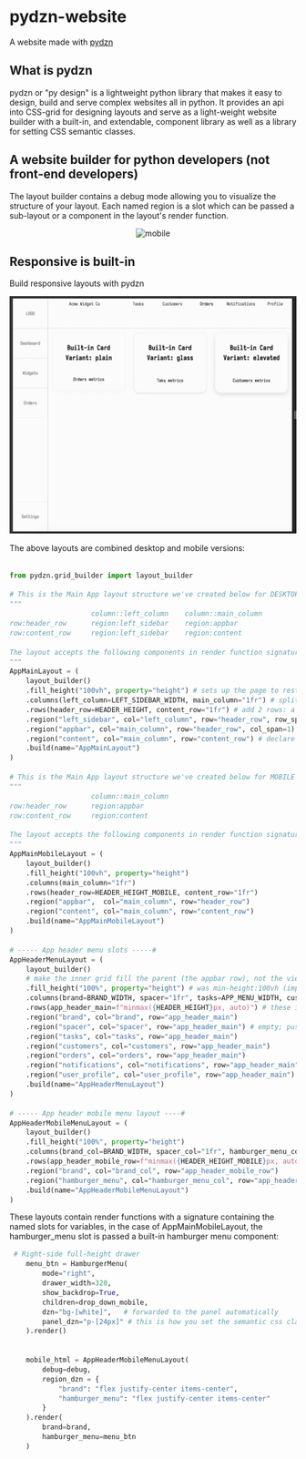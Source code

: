 # pydzn-website
A website made with [pydzn](https://github.com/anthonyrka/pydzn)

## What is pydzn
pydzn or "py design" is a lightweight python library that makes it easy to design, build and serve complex websites all in python. It provides an api into CSS-grid for designing layouts and serve as a light-weight website builder with a built-in, and extendable, component library as well as a library for setting CSS semantic classes.

## A website builder for python developers (not front-end developers)
The layout builder contains a debug mode allowing you to visualize the structure of your layout. Each named region is a slot which can be passed a sub-layout or a component in the layout's render function.

<p align="center">
  <img src="docs/website_builder_sortof.gif" alt="mobile" width="640">
</p>

## Responsive is built-in
Build responsive layouts with pydzn

<p align="center">
  <img src="docs/pydzn_responsive.gif" alt="mobile" width="640">
</p>

The above layouts are combined desktop and mobile versions:
```python

from pydzn.grid_builder import layout_builder

# This is the Main App layout structure we've created below for DESKTOP
"""
                    column::left_column    column::main_column
row:header_row      region:left_sidebar    region:appbar
row:content_row     region:left_sidebar    region:content

The layout accepts the following components in render function signature: left_sidebar, appbar, content
"""
AppMainLayout = (
    layout_builder()
    .fill_height("100vh", property="height") # sets up the page to restrict height to view height
    .columns(left_column=LEFT_SIDEBAR_WIDTH, main_column="1fr") # split the main layout into two columns: sidebar and main
    .rows(header_row=HEADER_HEIGHT, content_row="1fr") # add 2 rows: a header section and a content section stacked 
    .region("left_sidebar", col="left_column", row="header_row", row_span=2) # place the sidebar into the left_sidebar column in the first row and span both rows
    .region("appbar", col="main_column", row="header_row", col_span=1) # Add the appbar to the right of sidebar in the main section and span the last row
    .region("content", col="main_column", row="content_row") # declare the empty content section which is the last row in main
    .build(name="AppMainLayout")
)

# This is the Main App layout structure we've created below for MOBILE
"""
                    column::main_column
row:header_row      region:appbar
row:content_row     region:content

The layout accepts the following components in render function signature: appbar, content
"""
AppMainMobileLayout = (
    layout_builder()
    .fill_height("100vh", property="height")
    .columns(main_column="1fr")
    .rows(header_row=HEADER_HEIGHT_MOBILE, content_row="1fr")
    .region("appbar",  col="main_column", row="header_row")
    .region("content", col="main_column", row="content_row")
    .build(name="AppMainMobileLayout")
)

# ----- App header menu slots -----#
AppHeaderMenuLayout = (
    layout_builder()
    # make the inner grid fill the parent (the appbar row), not the viewport
    .fill_height("100%", property="height") # was min-height:100vh (implicit default)
    .columns(brand=BRAND_WIDTH, spacer="1fr", tasks=APP_MENU_WIDTH, customers=APP_MENU_WIDTH, orders=APP_MENU_WIDTH, notifications=APP_MENU_WIDTH, user_profile=APP_MENU_WIDTH)
    .rows(app_header_main=f"minmax({HEADER_HEIGHT}px, auto)") # these items don't take up the full height of the app header unless you set it here
    .region("brand", col="brand", row="app_header_main")
    .region("spacer", col="spacer", row="app_header_main") # empty; pushes the rest right
    .region("tasks", col="tasks", row="app_header_main")
    .region("customers", col="customers", row="app_header_main")
    .region("orders", col="orders", row="app_header_main")
    .region("notifications", col="notifications", row="app_header_main")
    .region("user_profile", col="user_profile", row="app_header_main")
    .build(name="AppHeaderMenuLayout")
)

# ----- App header mobile menu layout ----#
AppHeaderMobileMenuLayout = (
    layout_builder()
    .fill_height("100%", property="height")
    .columns(brand_col=BRAND_WIDTH, spacer_col="1fr", hamburger_menu_col=100)
    .rows(app_header_mobile_row=f"minmax({HEADER_HEIGHT_MOBILE}px, auto)") # this container holds the app header for mobile layout so height must match
    .region("brand", col="brand_col", row="app_header_mobile_row")
    .region("hamburger_menu", col="hamburger_menu_col", row="app_header_mobile_row")
    .build(name="AppHeaderMobileMenuLayout")
)

```

These layouts contain render functions with a signature containing the named slots for variables, in the case of AppMainMobileLayout, the hamburger_menu slot is passed a built-in hamburger menu component:

```python
 # Right-side full-height drawer
    menu_btn = HamburgerMenu(
        mode="right",
        drawer_width=320,
        show_backdrop=True,
        children=drop_down_mobile,
        dzn="bg-[white]",   # forwarded to the panel automatically
        panel_dzn="p-[24px]" # this is how you set the semantic css classes for the drawer (panel)
    ).render()


    mobile_html = AppHeaderMobileMenuLayout(
        debug=debug,
        region_dzn = {
            "brand": "flex justify-center items-center",
            "hamburger_menu": "flex justify-center items-center"
        }
    ).render(
        brand=brand,
        hamburger_menu=menu_btn
    )
```

